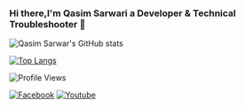 ### Hi there,I'm Qasim Sarwari a Developer & Technical Troubleshooter 👋

<!--
**Qasim345/Qasim345** is a ✨ _special_ ✨ repository because its `README.md` (this file) appears on your GitHub profile.

Here are some ideas to get you started:

- 🔭 I’m currently working on Flutter
- 🌱 I’m currently learning Flutter/Java/PHP/JavaScript
- 👯 I’m looking to collaborate on FHTML/CSS/JS/PHP
- 🤔 I’m looking for help with my friends
- 💬 Ask me about HTML/CSS/JS/PHP
- 📫 How to reach me: qasimsarwari2020@gmail.com
- 😄 Pronouns: https://t.me/qasim_tech
- ⚡ Fun fact: Never stop learning!
-->
![Qasim Sarwar's GitHub stats](https://github-readme-stats.vercel.app/api?username=Qasim345&theme=dracula&include_all_commits=true&count_private=true&hide_border=true)

[![Top Langs](https://github-readme-stats.vercel.app/api/top-langs/?username=Qasim345&layout=compact&theme=dracula&count_private=true&hide_border=true&langs_count=6&include_all_commits=true&hide=blade)](https://github.com/anuraghazra/github-readme-stats)

![Profile Views](https://komarev.com/ghpvc/?username=Qasim345&label=Profile%20views&color=0e75b6&style=flat)

[![Facebook](https://img.shields.io/badge/Facebook-1877F2?style=for-the-badge&logo=facebook&logoColor=white)](https://www.facebook.com/qasim.sarwari.10)
[![Youtube](https://img.shields.io/badge/Youtube-D14836?style=for-the-badge&logo=youtube&logoColor=white)](https://www.youtube.com/UCRyEaWppR-X0AfXR6gFxbWw)
